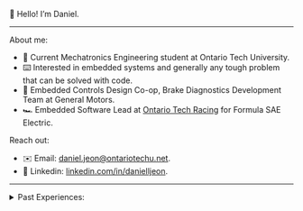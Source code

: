👋 Hello! I’m Daniel.

---

About me:

- 🤖 Current Mechatronics Engineering student at Ontario Tech University.
- ⌨️ Interested in embedded systems and generally any tough problem that can be solved with code.
- 🛞 Embedded Controls Design Co-op, Brake Diagnostics Development Team at General Motors.
- 🏎️ Embedded Software Lead at [Ontario Tech Racing](https://ontariotechracing.ca) for Formula SAE Electric.

Reach out:

- ✉️ Email: [daniel.jeon@ontariotechu.net](mailto:daniel.jeon@ontariotechu.net).
- 👔 Linkedin: [linkedin.com/in/danielljeon](https://linkedin.com/in/danielljeon).

---

<details markdown="1">
  <summary>Past Experiences:</summary>

- 📅 Lead backend developer at [EZCampus](https://ezcampus.org), open source automation project for universities and colleges.
- 📐 Ontario Tech [Engineering Outreach](https://engineering.ontariotechu.ca/outreach/) STEM Program Instructor.
- ⚙️ VP Academic Affairs at the [Ontario Tech Engineering Students' Society](https://otengsoc.ca).

</details>
